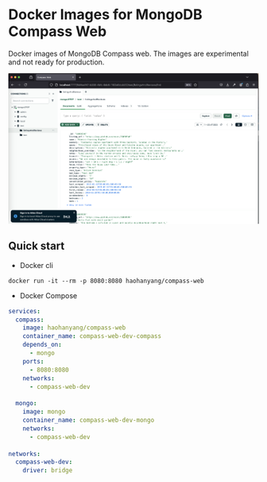 # Docker Images for MongoDB Compass Web

Docker images of MongoDB Compass web. The images are experimental and not ready for production.

![screenshot](/static/screenshot.png)

## Quick start
* Docker cli
```
docker run -it --rm -p 8080:8080 haohanyang/compass-web
```
* Docker Compose
```yaml
services:
  compass:
    image: haohanyang/compass-web
    container_name: compass-web-dev-compass
    depends_on:
      - mongo
    ports:
      - 8080:8080
    networks:
      - compass-web-dev

  mongo:
    image: mongo
    container_name: compass-web-dev-mongo
    networks:
      - compass-web-dev

networks:
  compass-web-dev:
    driver: bridge
```